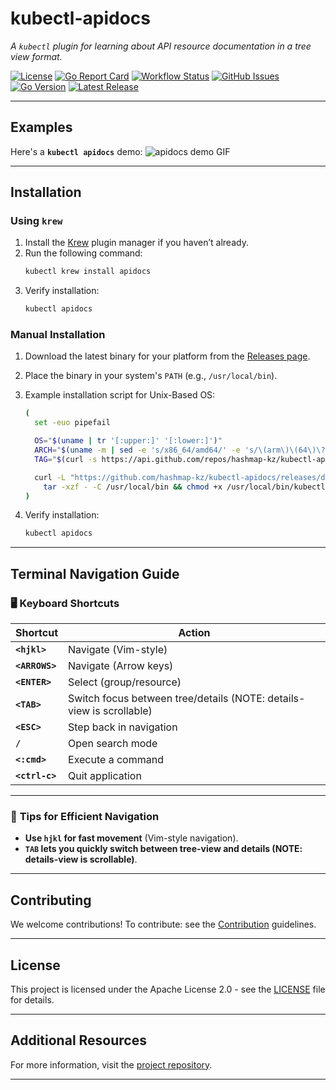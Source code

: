 # **kubectl-apidocs**

_A `kubectl` plugin for learning about API resource documentation in a tree view format._

[![License](https://img.shields.io/github/license/hashmap-kz/kubectl-apidocs)](https://github.com/hashmap-kz/kubectl-apidocs/blob/master/LICENSE)
[![Go Report Card](https://goreportcard.com/badge/github.com/hashmap-kz/kubectl-apidocs)](https://goreportcard.com/report/github.com/hashmap-kz/kubectl-apidocs)
[![Workflow Status](https://img.shields.io/github/actions/workflow/status/hashmap-kz/kubectl-apidocs/ci.yml?branch=master)](https://github.com/hashmap-kz/kubectl-apidocs/actions/workflows/ci.yml?query=branch:master)
[![GitHub Issues](https://img.shields.io/github/issues/hashmap-kz/kubectl-apidocs)](https://github.com/hashmap-kz/kubectl-apidocs/issues)
[![Go Version](https://img.shields.io/github/go-mod/go-version/hashmap-kz/kubectl-apidocs)](https://github.com/hashmap-kz/kubectl-apidocs/blob/master/go.mod#L3)
[![Latest Release](https://img.shields.io/github/v/release/hashmap-kz/kubectl-apidocs)](https://github.com/hashmap-kz/kubectl-apidocs/releases/latest)

---

## Examples

Here's a **`kubectl apidocs`** demo:
![apidocs demo GIF](assets/apidocs-demo.gif)

---

## **Installation**

### Using `krew`

1. Install the [Krew](https://krew.sigs.k8s.io/docs/user-guide/setup/) plugin manager if you haven’t already.
2. Run the following command:
   ```bash
   kubectl krew install apidocs
   ```
3. Verify installation:
   ```bash
   kubectl apidocs
   ```

### Manual Installation

1. Download the latest binary for your platform from
   the [Releases page](https://github.com/hashmap-kz/kubectl-apidocs/releases).
2. Place the binary in your system's `PATH` (e.g., `/usr/local/bin`).
3. Example installation script for Unix-Based OS:

   ```bash
   (
     set -euo pipefail

     OS="$(uname | tr '[:upper:]' '[:lower:]')"
     ARCH="$(uname -m | sed -e 's/x86_64/amd64/' -e 's/\(arm\)\(64\)\?.*/\1\2/' -e 's/aarch64$/arm64/')"
     TAG="$(curl -s https://api.github.com/repos/hashmap-kz/kubectl-apidocs/releases/latest | jq -r .tag_name)"

     curl -L "https://github.com/hashmap-kz/kubectl-apidocs/releases/download/${TAG}/kubectl-apidocs_${TAG}_${OS}_${ARCH}.tar.gz" |
       tar -xzf - -C /usr/local/bin && chmod +x /usr/local/bin/kubectl-apidocs
   )
   ```

4. Verify installation:
   ```bash
   kubectl apidocs
   ```

---

## Terminal Navigation Guide

### 🖥️ **Keyboard Shortcuts**

| **Shortcut**   | **Action**                                                           |
| -------------- | -------------------------------------------------------------------- |
| **`<hjkl>`**   | Navigate (Vim-style)                                                 |
| **`<ARROWS>`** | Navigate (Arrow keys)                                                |
| **`<ENTER>`**  | Select (group/resource)                                              |
| **`<TAB>`**    | Switch focus between tree/details (NOTE: details-view is scrollable) |
| **`<ESC>`**    | Step back in navigation                                              |
| **`/`**        | Open search mode                                                     |
| **`<:cmd>`**   | Execute a command                                                    |
| **`<ctrl-c>`** | Quit application                                                     |

---

### 🚀 **Tips for Efficient Navigation**

- **Use `hjkl` for fast movement** (Vim-style navigation).
- **`TAB` lets you quickly switch between tree-view and details (NOTE: details-view is scrollable)**.

---

## **Contributing**

We welcome contributions! To contribute: see the [Contribution](CONTRIBUTING.md) guidelines.

---

## **License**

This project is licensed under the Apache License 2.0 - see the [LICENSE](LICENSE) file for details.

---

## **Additional Resources**

For more information, visit the [project repository](https://github.com/hashmap-kz/kubectl-apidocs).

---
